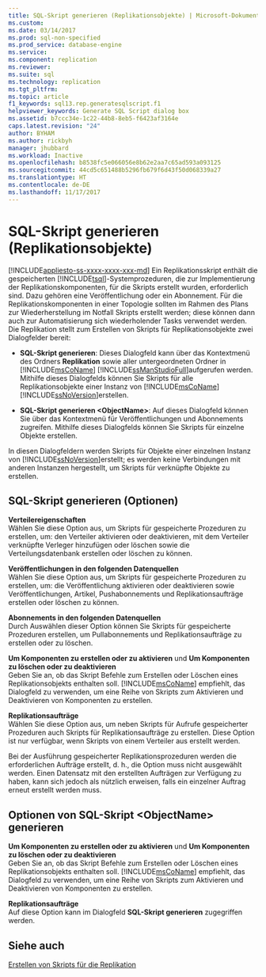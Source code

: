 ```yaml
---
title: SQL-Skript generieren (Replikationsobjekte) | Microsoft-Dokumentation
ms.custom: 
ms.date: 03/14/2017
ms.prod: sql-non-specified
ms.prod_service: database-engine
ms.service: 
ms.component: replication
ms.reviewer: 
ms.suite: sql
ms.technology: replication
ms.tgt_pltfrm: 
ms.topic: article
f1_keywords: sql13.rep.generatesqlscript.f1
helpviewer_keywords: Generate SQL Script dialog box
ms.assetid: b7ccc34e-1c22-44b8-8eb5-f6423af3164e
caps.latest.revision: "24"
author: BYHAM
ms.author: rickbyh
manager: jhubbard
ms.workload: Inactive
ms.openlocfilehash: b8538fc5e066056e8b62e2aa7c65ad593a093125
ms.sourcegitcommit: 44cd5c651488b5296fb679f6d43f50d068339a27
ms.translationtype: HT
ms.contentlocale: de-DE
ms.lasthandoff: 11/17/2017
---
```

# <a name="generate-sql-script-replication-objects"></a>SQL-Skript generieren (Replikationsobjekte)
[!INCLUDE[appliesto-ss-xxxx-xxxx-xxx-md](../../includes/appliesto-ss-xxxx-xxxx-xxx-md.md)] Ein Replikationsskript enthält die gespeicherten [!INCLUDE[tsql](../../includes/tsql-md.md)]-Systemprozeduren, die zur Implementierung der Replikationskomponenten, für die Skripts erstellt wurden, erforderlich sind. Dazu gehören eine Veröffentlichung oder ein Abonnement. Für die Replikationskomponenten in einer Topologie sollten im Rahmen des Plans zur Wiederherstellung im Notfall Skripts erstellt werden; diese können dann auch zur Automatisierung sich wiederholender Tasks verwendet werden. Die Replikation stellt zum Erstellen von Skripts für Replikationsobjekte zwei Dialogfelder bereit:  
  
-   **SQL-Skript generieren**: Dieses Dialogfeld kann über das Kontextmenü des Ordners **Replikation** sowie aller untergeordneten Ordner in [!INCLUDE[msCoName](../../includes/msconame-md.md)] [!INCLUDE[ssManStudioFull](../../includes/ssmanstudiofull-md.md)]aufgerufen werden. Mithilfe dieses Dialogfelds können Sie Skripts für alle Replikationsobjekte einer Instanz von [!INCLUDE[msCoName](../../includes/msconame-md.md)] [!INCLUDE[ssNoVersion](../../includes/ssnoversion-md.md)]erstellen.  
  
-   **SQL-Skript generieren \<ObjectName>**: Auf dieses Dialogfeld können Sie über das Kontextmenü für Veröffentlichungen und Abonnements zugreifen. Mithilfe dieses Dialogfelds können Sie Skripts für einzelne Objekte erstellen.  
  
 In diesen Dialogfeldern werden Skripts für Objekte einer einzelnen Instanz von [!INCLUDE[ssNoVersion](../../includes/ssnoversion-md.md)]erstellt; es werden keine Verbindungen mit anderen Instanzen hergestellt, um Skripts für verknüpfte Objekte zu erstellen.  
  
## <a name="generate-sql-script-options"></a>SQL-Skript generieren (Optionen)  
 **Verteilereigenschaften**  
 Wählen Sie diese Option aus, um Skripts für gespeicherte Prozeduren zu erstellen, um: den Verteiler aktivieren oder deaktivieren, mit dem Verteiler verknüpfte Verleger hinzufügen oder löschen sowie die Verteilungsdatenbank erstellen oder löschen zu können.  
  
 **Veröffentlichungen in den folgenden Datenquellen**  
 Wählen Sie diese Option aus, um Skripts für gespeicherte Prozeduren zu erstellen, um: die Veröffentlichung aktivieren oder deaktivieren sowie Veröffentlichungen, Artikel, Pushabonnements und Replikationsaufträge erstellen oder löschen zu können.  
  
 **Abonnements in den folgenden Datenquellen**  
 Durch Auswählen dieser Option können Sie Skripts für gespeicherte Prozeduren erstellen, um Pullabonnements und Replikationsaufträge zu erstellen oder zu löschen.  
  
 **Um Komponenten zu erstellen oder zu aktivieren** und **Um Komponenten zu löschen oder zu deaktivieren**  
 Geben Sie an, ob das Skript Befehle zum Erstellen oder Löschen eines Replikationsobjekts enthalten soll. [!INCLUDE[msCoName](../../includes/msconame-md.md)] empfiehlt, das Dialogfeld zu verwenden, um eine Reihe von Skripts zum Aktivieren und Deaktivieren von Komponenten zu erstellen.  
  
 **Replikationsaufträge**  
 Wählen Sie diese Option aus, um neben Skripts für Aufrufe gespeicherter Prozeduren auch Skripts für Replikationsaufträge zu erstellen. Diese Option ist nur verfügbar, wenn Skripts von einem Verteiler aus erstellt werden.  
  
 Bei der Ausführung gespeicherter Replikationsprozeduren werden die erforderlichen Aufträge erstellt, d. h., die Option muss nicht ausgewählt werden. Einen Datensatz mit den erstellten Aufträgen zur Verfügung zu haben, kann sich jedoch als nützlich erweisen, falls ein einzelner Auftrag erneut erstellt werden muss.  
  
## <a name="generate-sql-script-objectname-options"></a>Optionen von SQL-Skript \<ObjectName> generieren  
 **Um Komponenten zu erstellen oder zu aktivieren** und **Um Komponenten zu löschen oder zu deaktivieren**  
 Geben Sie an, ob das Skript Befehle zum Erstellen oder Löschen eines Replikationsobjekts enthalten soll. [!INCLUDE[msCoName](../../includes/msconame-md.md)] empfiehlt, das Dialogfeld zu verwenden, um eine Reihe von Skripts zum Aktivieren und Deaktivieren von Komponenten zu erstellen.  
  
 **Replikationsaufträge**  
 Auf diese Option kann im Dialogfeld **SQL-Skript generieren** zugegriffen werden.  
  
## <a name="see-also"></a>Siehe auch  
 [Erstellen von Skripts für die Replikation](../../relational-databases/replication/scripting-replication.md)  
  
  
